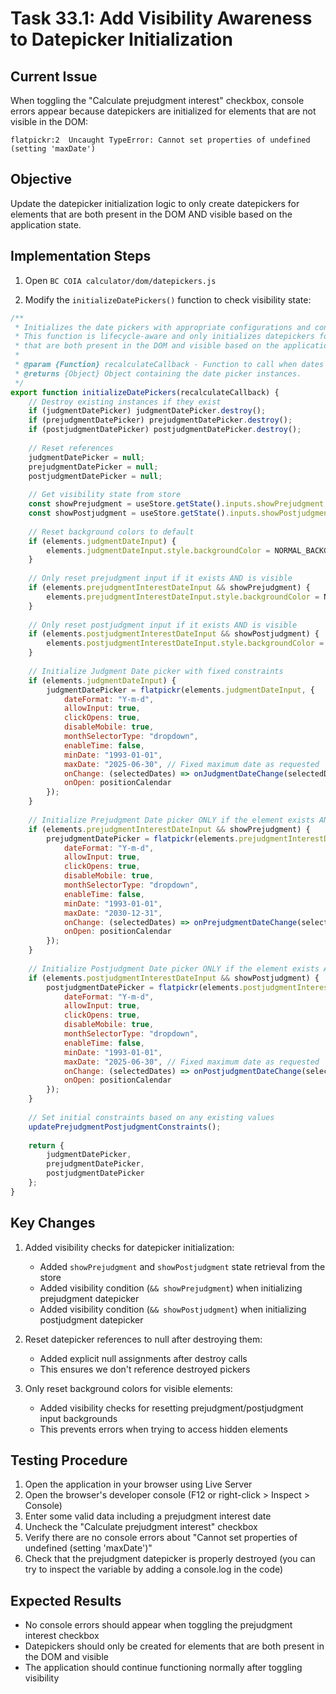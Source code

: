 # Task 33.1: Add Visibility Awareness to Datepicker Initialization

## Current Issue

When toggling the "Calculate prejudgment interest" checkbox, console errors appear because datepickers are initialized for elements that are not visible in the DOM:

```
flatpickr:2  Uncaught TypeError: Cannot set properties of undefined (setting 'maxDate')
```

## Objective

Update the datepicker initialization logic to only create datepickers for elements that are both present in the DOM AND visible based on the application state.

## Implementation Steps

1. Open `BC COIA calculator/dom/datepickers.js`

2. Modify the `initializeDatePickers()` function to check visibility state:

```javascript
/**
 * Initializes the date pickers with appropriate configurations and constraints.
 * This function is lifecycle-aware and only initializes datepickers for elements
 * that are both present in the DOM and visible based on the application state.
 * 
 * @param {Function} recalculateCallback - Function to call when dates change to trigger recalculation.
 * @returns {Object} Object containing the date picker instances.
 */
export function initializeDatePickers(recalculateCallback) {
    // Destroy existing instances if they exist
    if (judgmentDatePicker) judgmentDatePicker.destroy();
    if (prejudgmentDatePicker) prejudgmentDatePicker.destroy();
    if (postjudgmentDatePicker) postjudgmentDatePicker.destroy();
    
    // Reset references
    judgmentDatePicker = null;
    prejudgmentDatePicker = null;
    postjudgmentDatePicker = null;
    
    // Get visibility state from store
    const showPrejudgment = useStore.getState().inputs.showPrejudgment;
    const showPostjudgment = useStore.getState().inputs.showPostjudgment;
    
    // Reset background colors to default
    if (elements.judgmentDateInput) {
        elements.judgmentDateInput.style.backgroundColor = NORMAL_BACKGROUND_COLOR;
    }
    
    // Only reset prejudgment input if it exists AND is visible
    if (elements.prejudgmentInterestDateInput && showPrejudgment) {
        elements.prejudgmentInterestDateInput.style.backgroundColor = NORMAL_BACKGROUND_COLOR;
    }
    
    // Only reset postjudgment input if it exists AND is visible
    if (elements.postjudgmentInterestDateInput && showPostjudgment) {
        elements.postjudgmentInterestDateInput.style.backgroundColor = NORMAL_BACKGROUND_COLOR;
    }
    
    // Initialize Judgment Date picker with fixed constraints
    if (elements.judgmentDateInput) {
        judgmentDatePicker = flatpickr(elements.judgmentDateInput, {
            dateFormat: "Y-m-d",
            allowInput: true,
            clickOpens: true,
            disableMobile: true,
            monthSelectorType: "dropdown",
            enableTime: false,
            minDate: "1993-01-01",
            maxDate: "2025-06-30", // Fixed maximum date as requested
            onChange: (selectedDates) => onJudgmentDateChange(selectedDates, recalculateCallback),
            onOpen: positionCalendar
        });
    }
    
    // Initialize Prejudgment Date picker ONLY if the element exists AND section is visible
    if (elements.prejudgmentInterestDateInput && showPrejudgment) {
        prejudgmentDatePicker = flatpickr(elements.prejudgmentInterestDateInput, {
            dateFormat: "Y-m-d",
            allowInput: true,
            clickOpens: true,
            disableMobile: true,
            monthSelectorType: "dropdown",
            enableTime: false,
            minDate: "1993-01-01",
            maxDate: "2030-12-31",
            onChange: (selectedDates) => onPrejudgmentDateChange(selectedDates, recalculateCallback),
            onOpen: positionCalendar
        });
    }
    
    // Initialize Postjudgment Date picker ONLY if the element exists AND section is visible
    if (elements.postjudgmentInterestDateInput && showPostjudgment) {
        postjudgmentDatePicker = flatpickr(elements.postjudgmentInterestDateInput, {
            dateFormat: "Y-m-d",
            allowInput: true,
            clickOpens: true,
            disableMobile: true,
            monthSelectorType: "dropdown",
            enableTime: false,
            minDate: "1993-01-01",
            maxDate: "2025-06-30", // Fixed maximum date as requested
            onChange: (selectedDates) => onPostjudgmentDateChange(selectedDates, recalculateCallback),
            onOpen: positionCalendar
        });
    }
    
    // Set initial constraints based on any existing values
    updatePrejudgmentPostjudgmentConstraints();
    
    return {
        judgmentDatePicker,
        prejudgmentDatePicker,
        postjudgmentDatePicker
    };
}
```

## Key Changes

1. Added visibility checks for datepicker initialization:
   - Added `showPrejudgment` and `showPostjudgment` state retrieval from the store
   - Added visibility condition (`&& showPrejudgment`) when initializing prejudgment datepicker
   - Added visibility condition (`&& showPostjudgment`) when initializing postjudgment datepicker

2. Reset datepicker references to null after destroying them:
   - Added explicit null assignments after destroy calls
   - This ensures we don't reference destroyed pickers

3. Only reset background colors for visible elements:
   - Added visibility checks for resetting prejudgment/postjudgment input backgrounds
   - This prevents errors when trying to access hidden elements

## Testing Procedure

1. Open the application in your browser using Live Server
2. Open the browser's developer console (F12 or right-click > Inspect > Console)
3. Enter some valid data including a prejudgment interest date
4. Uncheck the "Calculate prejudgment interest" checkbox
5. Verify there are no console errors about "Cannot set properties of undefined (setting 'maxDate')"
6. Check that the prejudgment datepicker is properly destroyed (you can try to inspect the variable by adding a console.log in the code)

## Expected Results

- No console errors should appear when toggling the prejudgment interest checkbox
- Datepickers should only be created for elements that are both present in the DOM and visible
- The application should continue functioning normally after toggling visibility

